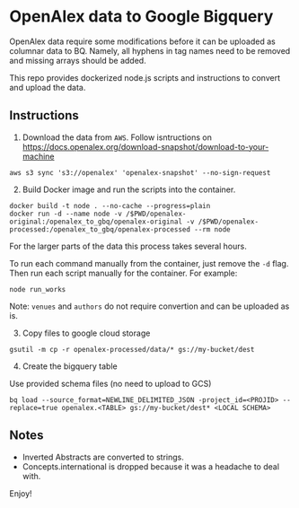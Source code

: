 # OpenAlex data to Google Bigquery

OpenAlex data require some modifications before it can be uploaded as columnar data to BQ. Namely, all hyphens in tag names need to be removed and missing arrays should be added. 

This repo provides dockerized node.js scripts and instructions to convert and upload the data.

## Instructions

1. Download the data from `AWS`. Follow isntructions on https://docs.openalex.org/download-snapshot/download-to-your-machine

```
aws s3 sync 's3://openalex' 'openalex-snapshot' --no-sign-request
```

2. Build Docker image and run the scripts into the container.

```
docker build -t node . --no-cache --progress=plain
docker run -d --name node -v /$PWD/openalex-original:/openalex_to_gbq/openalex-original -v /$PWD/openalex-processed:/openalex_to_gbq/openalex-processed --rm node
```

For the larger parts of the data this process takes several hours.

To run each command manually from the container, just remove the `-d` flag. Then run each script manually for the container. For example:

```
node run_works
```

Note: `venues` and `authors` do not require convertion and can be uploaded as is. 


3. Copy files to google cloud storage

```
gsutil -m cp -r openalex-processed/data/* gs://my-bucket/dest
```

4. Create the bigquery table

Use provided schema files (no need to upload to GCS)

```
bq load --source_format=NEWLINE_DELIMITED_JSON -project_id=<PROJID> --replace=true openalex.<TABLE> gs://my-bucket/dest* <LOCAL SCHEMA>
```

## Notes
- Inverted Abstracts are converted to strings.
- Concepts.international is dropped because it was a headache to deal with.


Enjoy!
